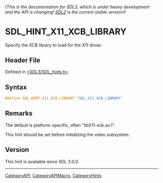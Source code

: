 ###### (This is the documentation for SDL3, which is under heavy development and the API is changing! [SDL2](https://wiki.libsdl.org/SDL2/) is the current stable version!)
# SDL_HINT_X11_XCB_LIBRARY

Specify the XCB library to load for the X11 driver.

## Header File

Defined in [<SDL3/SDL_hints.h>](https://github.com/libsdl-org/SDL/blob/main/include/SDL3/SDL_hints.h)

## Syntax

```c
#define SDL_HINT_X11_XCB_LIBRARY "SDL_X11_XCB_LIBRARY"
```

## Remarks

The default is platform-specific, often "libX11-xcb.so.1".

This hint should be set before initializing the video subsystem.

## Version

This hint is available since SDL 3.0.0.

----
[CategoryAPI](CategoryAPI), [CategoryAPIMacro](CategoryAPIMacro), [CategoryHints](CategoryHints)

